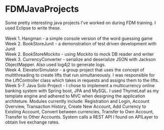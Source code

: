 # FDMJavaProjects
Some pretty interesting java projects I've worked on during FDM training. I used Eclipse to write these. <br/>
<br/>
Week 1. Hangman - a simple console version of the word guessing game <br/>
Week 2. BookStoreJunit - a demonstration of test driven development with Junit <br/>
Week 2. BookStoreMockito - using Mockito to mock DB reader and writer <br/>
Week 3. CurrencyConverter - serialize and deserialize JSON with Jackson ObjectMapper. Also used log4j2 to generate logs. <br/>
Week 4. ElevatorSimulator - a group project that uses the concept of multithreading to create lifts that run simultaneously. I was responsible for the LiftController class which takes in requests and assigns them to the lifts. <br/>
Week 5-7. Java Solo Project - I chose to implement a multicurrency online banking system with Spring boot, JPA and MySQL. I used ThymeLeaf as my template engine and adhered to MVC when designing the application architeture. Modules currently include: Registration and Login, Account Overview, Transaction History, Create New Account, Add Currency to Existing Account, Convert between currencies, Transfer to Own Account, Transfer to Other Accounts. System calls a REST API I found on APILayer to obtain live exchange rates.
